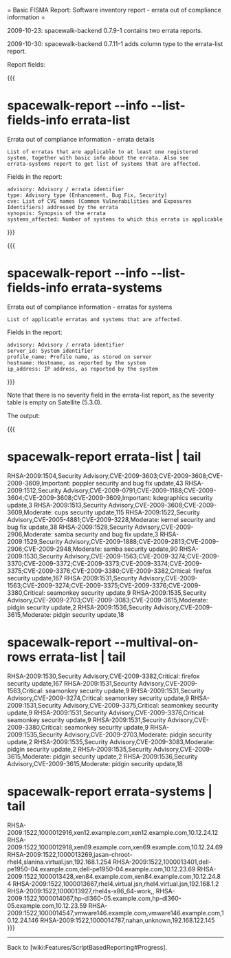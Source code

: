 = Basic FISMA Report: Software inventory report - errata out of compliance information =

2009-10-23: spacewalk-backend 0.7.9-1 contains two errata reports.

2009-10-30: spacewalk-backend 0.7.11-1 adds column type to the errata-list report. 

Report fields:

{{{
# spacewalk-report --info --list-fields-info errata-list
Errata out of compliance information - errata details

    List of erratas that are applicable to at least one registered
    system, together with basic info about the errata. Also see
    errata-systems report to get list of systems that are affected.

Fields in the report:

    advisory: Advisory / errata identifier
    type: Advisory type (Enhancement, Bug Fix, Security)
    cve: List of CVE names (Common Vulnerabilities and Exposures Identifiers) addressed by the errata
    synopsis: Synopsis of the errata
    systems_affected: Number of systems to which this errata is applicable
}}}

{{{
# spacewalk-report --info --list-fields-info errata-systems
Errata out of compliance information - erratas for systems

    List of applicable erratas and systems that are affected.

Fields in the report:

    advisory: Advisory / errata identifier
    server_id: System identifier
    profile_name: Profile name, as stored on server
    hostname: Hostname, as reported by the system
    ip_address: IP address, as reported by the system
}}}

Note that there is no severity field in the errata-list report, as the severity table is empty on Satellite (5.3.0).

The output:

{{{
# spacewalk-report errata-list | tail
RHSA-2009:1504,Security Advisory,CVE-2009-3603;CVE-2009-3608;CVE-2009-3609,Important: poppler security and bug fix update,43
RHSA-2009:1512,Security Advisory,CVE-2009-0791;CVE-2009-1188;CVE-2009-3604;CVE-2009-3608;CVE-2009-3609,Important: kdegraphics security update,3
RHSA-2009:1513,Security Advisory,CVE-2009-3608;CVE-2009-3609,Moderate: cups security update,115
RHSA-2009:1522,Security Advisory,CVE-2005-4881;CVE-2009-3228,Moderate: kernel security and bug fix update,38
RHSA-2009:1528,Security Advisory,CVE-2009-2906,Moderate: samba security and bug fix update,3
RHSA-2009:1529,Security Advisory,CVE-2009-1888;CVE-2009-2813;CVE-2009-2906;CVE-2009-2948,Moderate: samba security update,90
RHSA-2009:1530,Security Advisory,CVE-2009-1563;CVE-2009-3274;CVE-2009-3370;CVE-2009-3372;CVE-2009-3373;CVE-2009-3374;CVE-2009-3375;CVE-2009-3376;CVE-2009-3380;CVE-2009-3382,Critical: firefox security update,167
RHSA-2009:1531,Security Advisory,CVE-2009-1563;CVE-2009-3274;CVE-2009-3375;CVE-2009-3376;CVE-2009-3380,Critical: seamonkey security update,9
RHSA-2009:1535,Security Advisory,CVE-2009-2703;CVE-2009-3083;CVE-2009-3615,Moderate: pidgin security update,2
RHSA-2009:1536,Security Advisory,CVE-2009-3615,Moderate: pidgin security update,18
# spacewalk-report --multival-on-rows errata-list | tail
RHSA-2009:1530,Security Advisory,CVE-2009-3382,Critical: firefox security update,167
RHSA-2009:1531,Security Advisory,CVE-2009-1563,Critical: seamonkey security update,9
RHSA-2009:1531,Security Advisory,CVE-2009-3274,Critical: seamonkey security update,9
RHSA-2009:1531,Security Advisory,CVE-2009-3375,Critical: seamonkey security update,9
RHSA-2009:1531,Security Advisory,CVE-2009-3376,Critical: seamonkey security update,9
RHSA-2009:1531,Security Advisory,CVE-2009-3380,Critical: seamonkey security update,9
RHSA-2009:1535,Security Advisory,CVE-2009-2703,Moderate: pidgin security update,2
RHSA-2009:1535,Security Advisory,CVE-2009-3083,Moderate: pidgin security update,2
RHSA-2009:1535,Security Advisory,CVE-2009-3615,Moderate: pidgin security update,2
RHSA-2009:1536,Security Advisory,CVE-2009-3615,Moderate: pidgin security update,18
# spacewalk-report errata-systems | tail
RHSA-2009:1522,1000012916,xen12.example.com,xen12.example.com,10.12.24.12
RHSA-2009:1522,1000012918,xen69.example.com,xen69.example.com,10.12.24.69
RHSA-2009:1522,1000013269,jasan-chroot-rhel4,slanina.virtual.jsn,192.168.1.254
RHSA-2009:1522,1000013401,dell-pe1950-04.example.com,dell-pe1950-04.example.com,10.12.23.69
RHSA-2009:1522,1000013428,xen84.example.com,xen84.example.com,10.12.24.84
RHSA-2009:1522,1000013667,rhel4.virtual.jsn,rhel4.virtual.jsn,192.168.1.2
RHSA-2009:1522,1000013927,rhel4s-x86_64-work,,
RHSA-2009:1522,1000014067,hp-dl360-05.example.com,hp-dl360-05.example.com,10.12.23.59
RHSA-2009:1522,1000014547,vmware146.example.com,vmware146.example.com,10.12.24.146
RHSA-2009:1522,1000014787,nahan,unknown,192.168.122.145
}}}

----

Back to [wiki:Features/ScriptBasedReporting#Progress].